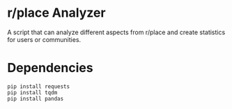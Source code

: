 # r/place Analyzer
A script that can analyze different aspects from r/place and create statistics for users or communities.


# Dependencies

```
pip install requests
pip install tqdm
pip install pandas
```
